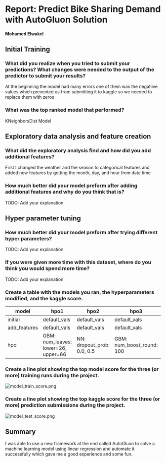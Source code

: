 # Report: Predict Bike Sharing Demand with AutoGluon Solution
#### Mohamed Elwakel

## Initial Training
### What did you realize when you tried to submit your predictions? What changes were needed to the output of the predictor to submit your results?
At the beginning the model had many errors one of them was the negatiive values which prevented us from submitting it to kaggle so we needed to replace them with zeros

### What was the top ranked model that performed?
KNeighborsDist Model

## Exploratory data analysis and feature creation
### What did the exploratory analysis find and how did you add additional features?
First I changed the weather and the season to categorical features and added new features by getting the month, day, and hour from date time

### How much better did your model preform after adding additional features and why do you think that is?
TODO: Add your explanation

## Hyper parameter tuning
### How much better did your model preform after trying different hyper parameters?
TODO: Add your explanation

### If you were given more time with this dataset, where do you think you would spend more time?
TODO: Add your explanation

### Create a table with the models you ran, the hyperparameters modified, and the kaggle score.
|model|hpo1|hpo2|hpo3|score|
|--|--|--|--|--|
|initial|default_vals|default_vals|default_vals|1.795|
|add_features|default_vals|default_vals|default_vals|0.688|
|hpo|GBM: num_leaves: lower=26, upper=66|NN: dropout_prob: 0.0, 0.5|GBM: num_boost_round: 100|0.678|

### Create a line plot showing the top model score for the three (or more) training runs during the project.


![model_train_score.png](img/model_train_score.png)

### Create a line plot showing the top kaggle score for the three (or more) prediction submissions during the project.


![model_test_score.png](img/model_test_score.png)

## Summary
I was able to use a new framework at the end called AutoGluon to solve a machine learning model using linear regression and automate it successfully which gave me a good experience and some fun.  